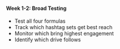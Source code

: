 #### Week 1-2: Broad Testing
- Test all four formulas
- Track which hashtag sets get best reach
- Monitor which bring highest engagement
- Identify which drive follows

